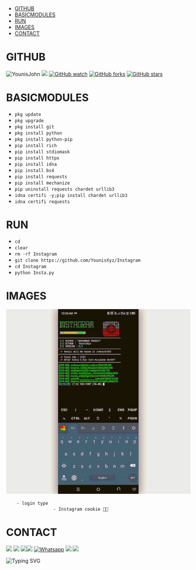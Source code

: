 - [GITHUB](#github) 
- [BASICMODULES](#basicmodules) 
- [RUN](#run) 
- [IMAGES](#images)
- [CONTACT](#contact)

# GITHUB 
![YounisJohn](https://komarev.com/ghpvc/?username=YounisJohn&color=blue)
<a href="https://github.com/YounisXyz"><img src="https://img.shields.io/github/followers/YounisXyz?label=followers&style=social"/></a>
[![GitHub watch](https://img.shields.io/github/watchers/YounisXyz/Instagram.svg?style=social&label=Watch)](https://GitHub.com/YounisXyz/Instagram/watchers/)
[![GitHub forks](https://img.shields.io/github/forks/YounisXyz/Instagram.svg?style=social&label=Fork)](https://GitHub.com/YounisXyz/Instagram/network/)
[![GitHub stars](https://img.shields.io/github/stars/YounisXyz/Instagram.svg?style=social&label=Star)](https://GitHub.com/YounisXyz/Instagram/stargazers/)


# BASICMODULES

- `pkg update`
- `pkg upgrade`
- `pkg install git`
- `pkg install python`
- `pkg install python-pip`
- `pip install rich`
- `pip install stdiomask`
- `pip install httpx`
- `pip install idna`
- `pip install bs4`
- `pip install requests`
- `pip install mechanize`
- `pip uninstall requests chardet urllib3`
- `idna certifi -y;pip install chardet urllib3`
- `idna certifi requests`

# RUN

- `cd`
- `clear`
- `rm -rf Instagram`
- `git clone https://github.com/YounisXyz/Instagram`
- `cd Instagram`
- `python Insta.py`

# IMAGES
<img src="https://github.com/YounisXyz/Instagram/blob/c120a83ef30e7f915c530bc494a9e24d8835115e/Picsart_24-02-11_09-39-46-142.jpg" alt="" border="0" />

```
    - login type
                  - Instagram cookie 🍪💬
```

# CONTACT
[![](https://img.shields.io/badge/Github-black?logo=Github&logoColor=black&labelColor=white)](https://github.com/YounisXyz) [![](https://img.shields.io/badge/Twitter-blue?logo=Twitter&logoColor=White&labelColor=white)](https://mobile.twitter.com/YounisXyz)
[![](https://img.shields.io/badge/Facebook-blue?logo=Facebook&logoColor=blue&labelColor=white)](https://www.facebook.com/xyzhackers)[![](https://img.shields.io/badge/Instagram-red?logo=Instagram&logoColor=red&labelColor=white)](https://www.instagram.com/younisxyz) [![Whatsapp](https://img.shields.io/badge/Whatsapp-Younis.Xyz-deepgreen?style=flat-square&logo=whatsapp)](https://wa.me/+923404708884)
[![](https://img.shields.io/badge/YouTube-black?logo=YouTube&logoColor=black&labelColor=white)](https://www.youtube.com/@YounisXyz)
[![](https://img.shields.io/badge/YouTube-red?logo=YouTube&logoColor=red&labelColor=white)](https://youtube.com/@MRTRICKERXYZ)

![Typing SVG](https://readme-typing-svg.herokuapp.com?lines=Dont+Forget+To+Follow+Me+On+GitHub!+)
